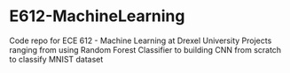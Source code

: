# E612-MachineLearning
Code repo for ECE 612 - Machine Learning at Drexel University
Projects ranging from using Random Forest Classifier to building CNN from scratch to classify MNIST dataset 
